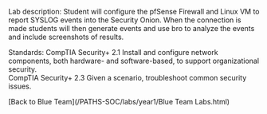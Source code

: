 Lab description: Student will configure the pfSense Firewall and Linux VM to report SYSLOG events into the Security Onion.  When the connection is made students will then generate events and use bro to analyze the events and include screenshots of results.

Standards: CompTIA Security+ 2.1 Install and configure network components, both hardware-
and software-based, to support organizational security.<br>
CompTIA Security+ 2.3 Given a scenario, troubleshoot common security issues.

[Back to Blue Team](/PATHS-SOC/labs/year1/Blue Team Labs.html)
